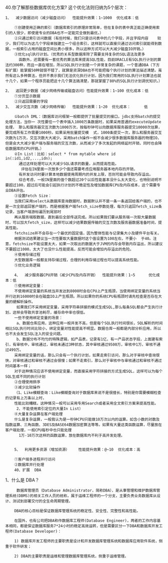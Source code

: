 40.你了解那些数据库优化方案? 
	这个优化法则归纳为5个层次：  

	1、  减少数据访问（减少磁盘访问）	性能提升效果：1~1000  优化成本：低

		①创建使用正确的索引（数据库索引的原理非常简单，但在复杂的表中真正能正确使用索引的人很少，即使是专业的DBA也不一定能完全做到最优。）
		②只通过索引访问数据（有些时候，我们只是访问表中的几个字段，并且字段内容	较少，我们可以为这几个字段单独建立一个组合索引，这样就可以直接只通过访问索引就能得到数据，一般索引占用的磁盘空间比表小很多，所以这种方式可以大大减少磁盘IO开销。）
		③优化sql执行计划。（优秀的关系型数据库除了需要支持复杂的SQL语法及更多
		  函数外，还需要有一套优秀的算法库来提高SQL性能，目前ORACLE有SQL执行计划的算法约300种，而且一直在增加，所以SQL执行计划是一个非常复杂的课题，一个普通DBA（下方有扩展）能掌握50种就很不错了，就算是资深DBA也不可能把每个执行计划的算法描述清楚。虽然有这么多种算法，但并不表示我们无法优化执行计划，因为我们常用的SQL执行计划算法也就十几个，如果一个程序员能把这十几个算法搞清楚，那就掌握了80%的SQL执行计划调优知识。）

	2、  返回更少数据（减少网络传输或磁盘访问）性能提升效果：1~100 优化成本：低
		①分页显示数据
		②只返回需要的字段
    3、  减少交互次数（减少网络传输）	性能提升效果：1~20  优化成本：		低

		①batch DML：（数据库访问框架一般都提供了批量提交的接口，jdbc支持batch的提交处理方法，当你一 次性要往一个表中插入1000万条数据时，如果采用普通的executeUpdate处理，	那么和服务器交互次数为1000万次，按每秒钟可以向数据库服务器提交10000次估算，要完成所有工作需要1000秒。如果采用批量提交模	式，1000条提交一次，那么和服务器交互次数为1万次，交互次数大大减少。采用batch操作一般不会减少很多数据库服务器的物理IO，但是会大大减少客户端与服务端的交互次数，从而减少了多次发起的网络延时开销，同时也会降低数据库的CPU开销。）
		②In List：比如：select * from mytable where id in(:id1,id2,...,idn);
		  通过这样处理可以大大减少SQL请求的数量，从而提高性能。
		   评估在IN里面一次放多少个值还需要考虑应用服务器本地内存的开销，
		  有并发访问时要计算本地数据使用周期内的并发上限，否则可能会导致内存溢出。
          综合考虑，一般IN里面的值个数超过20个以后性能基本没什么太大变化，也特别说明不要超过100，超过后可能会引起执行计划的不稳定性及增加数据库CPU及内存成本，这个需要专业DBA评估。
		③设置Fetch Size：
		当我们采用select从数据库查询数据时，数据默认并不是一条一条返回给客户端的，也不是一次全部返回客户端的，而是根据客户端fetch_size参数处理，每次只返回fetch_size条记录，当客户端游标遍历到尾部时
		再从服务端取数据，直到最后全部传送完成。所以如果我们要从服务端一次取大量数据时，可以加大fetch_size，这样可以减少结果数据传输的交互次数及服务器数据准备时间，提高性能。
		fetchsize并不会存在一个最优的固定值，因为整体性能与记录集大小及硬件平台有关。
	    根据测试结果建议当一次性要取大量数据时这个值设置为100左右，不要小	于40。注意，fetchsize不能设置太大，如果一次取出的数据大于JVM的内存会导致内存溢出，所以建议不要超过1000，太大了也没什么性能提高，反而可能会增加内存溢出的危险。
		④使用存储过程
		大型数据库一般都支持存储过程，合理的利用存储过程也可以提高系统性能。
		⑤优化业务逻辑

        4、  减少服务器CPU开销（减少CPU及内存开销）	性能提升效果：1~5  	优化成本：低
		①使用绑定变量：
		不使用绑定变量的系统当并发达到8000时会在CPU上产生瓶颈，当使用绑定变量的系统当并行达到16000时会在磁盘IO上产生瓶颈。所以如果你的系统CPU有瓶颈时请先检查是否存在大量的硬解析操作。
		 如果我们不采用绑定变量，采用字符串拼接的模式生成SQL,那么每条SQL都会产生执行计划，这样会导致共享池耗尽，缓存命中率也很低。
		一些不使用绑定变量的场景：
		 a、数据仓库应用，这种应用一般并发不高，但是每个SQL执行时间很长，SQL解析的时间相比SQL执行时间比较小，绑定变量对性能提高不明显。数据仓库一般都是内部分析应用，所以也不太会发生SQL注入的安全问题。
		 b、数据分布不均匀的特殊逻辑，如产品表，记录有1亿，有一产品状态字段，上面建有索引，有审核中，审核通过，审核未通过3种状态，其中审核通过9500万，审核中1万，审核不通过499万。
		采用绑定变量的话，那么只会有一个执行计划，如果走索引访问，那么对于审核中查询很快，对审核通过和审核不通过会很慢；如果不走索引，那么对于审核中与审核通过和审核不通过时间基本一样；
		对于这种情况应该不使用绑定变量，而直接采用字符拼接的方式生成SQL，这样可以为每个SQL生成不同的执行计划	
		②合理使用排序
		③减少比较操作
		（1、Like模糊查询：Like模糊查询对于数据库来说不是很擅长，特别是你需要模糊检查的记录有上万条以上时，
		性能比较糟糕，这种情况一般可以采用专用Search或者采用全文索引方案来提高性能。
		 2、不能使用索引定位的大量In List）
		④大量复杂运算在客户端处理
		什么是复杂运算，一般我认为是一秒钟CPU只能做10万次以内的运算。如含小数的对数及指数运算、三角函数、3DES及BASE64数据加密算法等等。如果有大量这类函数运算，尽量放在客户端处理，一般CPU每秒中也只能处理
		  1万-10万次这样的函数运算，放在数据库内不利于高并发处理。


        5、  利用更多资源（增加资源）	性能提升效果：@~10  优化成本：高
	   
		①客户端多进程并行访问
		②数据库并行处理
        40、扩展  DBA

   1、什么是 DBA？

         数据库管理员（Database Administrator，简称DBA），是从事管理和维护数据库管理系统(DBMS)的相关工作人员的统称，属于运维工程师的一个分支，主要负责业务数据库从设计、测试到部署交付的全生命周期管理。

		DBA的核心目标是保证数据库管理系统的稳定性、安全性、完整性和高性能。

		在国外，也有公司把DBA称作数据库工程师(Database Engineer)，两者的工作内容基本相同，都是保证数据库服务7*24小时的稳定高效运转，但是需要区分一下DBA和数据库开发工程师(Database Developer)：

		1) 数据库开发工程师的主要职责是设计和开发数据库管理系统和数据库应用软件系统，侧重于软件研发；

		2) DBA的主要职责是运维和管理数据库管理系统，侧重于运维管理。